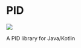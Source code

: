 # PID

![](https://github.com/kylecorry31/PID/workflows/Java%20CI/badge.svg)

 A PID library for Java/Kotlin
